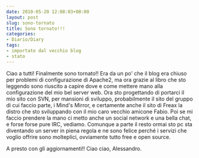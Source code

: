 ```yaml
---
date: 2010-05-20 12:08:03+00:00
layout: post
slug: sono-tornato
title: Sono tornato!!!
categories:
- Diario/Diary
tags:
- importato dal vecchio blog
- stato
---
```


Ciao a tutti!
Finalmente sono tornato!! Era da un po' che il blog era chiuso per problemi di configurazione di Apache2, ma ora grazie al libro che sto leggendo sono riuscito a capire dove e come mettere mano alla configurazione del mio bel server web. Ora sto progettando di portarci il mio sito con SVN, per mansioni di sviluppo, probabilmente il sito del gruppo di cui faccio parte, i Mind's Mirror, e certamente anche il sito di Freax la distro che sto sviluppando con il mio caro vecchio amicone Fabio. Poi se mi faccio prendere la mano ci metto anche un social network e una bella chat, e forse forse pure IRC, vediamo. Comunque a parte il resto ormai sto pc sta diventando un server in piena regola e ne sono felice perché i servizi che voglio offrire sono molteplici, ovviamente tutto free e open source.

A presto con gli aggiornamenti!!
Ciao ciao,
Alessandro.
